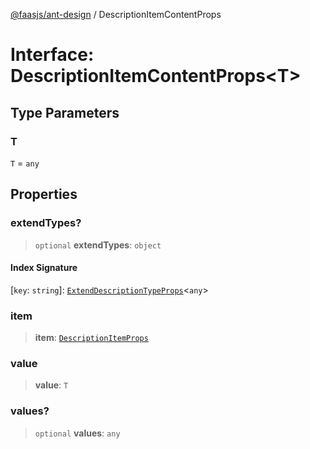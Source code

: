 [@faasjs/ant-design](../README.md) / DescriptionItemContentProps

# Interface: DescriptionItemContentProps\<T\>

## Type Parameters

### T

`T` = `any`

## Properties

### extendTypes?

> `optional` **extendTypes**: `object`

#### Index Signature

\[`key`: `string`\]: [`ExtendDescriptionTypeProps`](ExtendDescriptionTypeProps.md)\<`any`\>

### item

> **item**: [`DescriptionItemProps`](DescriptionItemProps.md)

### value

> **value**: `T`

### values?

> `optional` **values**: `any`
